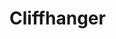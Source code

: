 # Cliffhanger

<!-- TO RUN APP:
npm run develop -->

<!-- TEST GRAPHQL ID
6462c3c23481f4b55b3393c7 -->

<!-- 5/15
With Tim, worked on Contianuation model 
-->




